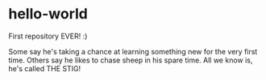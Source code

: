 # hello-world
First repository EVER! :)

Some say he's taking a chance at learning something new for the very first time.
Others say he likes to chase sheep in his spare time.
All we know is, he's called THE STIG!
